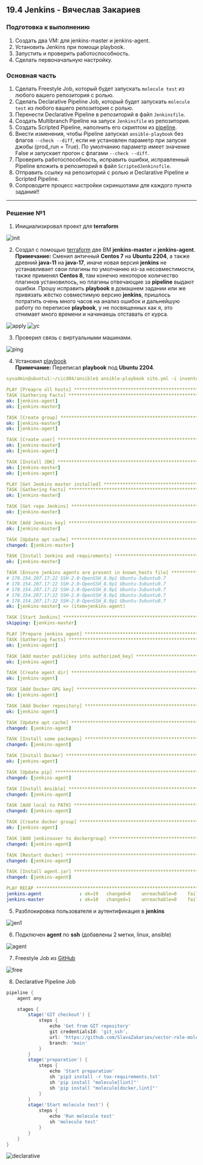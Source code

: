 ## 19.4 Jenkins - Вячеслав Закариев

### Подготовка к выполнению

1. Создать два VM: для jenkins-master и jenkins-agent.
2. Установить Jenkins при помощи playbook.
3. Запустить и проверить работоспособность.
4. Сделать первоначальную настройку.

### Основная часть

1. Сделать Freestyle Job, который будет запускать `molecule test` из любого вашего репозитория с ролью.
2. Сделать Declarative Pipeline Job, который будет запускать `molecule test` из любого вашего репозитория с ролью.
3. Перенести Declarative Pipeline в репозиторий в файл `Jenkinsfile`.
4. Создать Multibranch Pipeline на запуск `Jenkinsfile` из репозитория.
5. Создать Scripted Pipeline, наполнить его скриптом из [pipeline](./pipeline).
6. Внести изменения, чтобы Pipeline запускал `ansible-playbook` без флагов `--check --diff`, если не установлен параметр при запуске джобы (prod_run = True). По умолчанию параметр имеет значение False и запускает прогон с флагами `--check --diff`.
8. Проверить работоспособность, исправить ошибки, исправленный Pipeline вложить в репозиторий в файл `ScriptedJenkinsfile`.
9. Отправить ссылку на репозиторий с ролью и Declarative Pipeline и Scripted Pipeline.
10. Сопроводите процесс настройки скриншотами для каждого пункта задания!!

---

### Решение №1

1. Инициализировал проект для **terraform**

![init](https://github.com/SlavaZakariev/netology/blob/5ba01bb8650366acde0e385111cfd4a465862730/ci-cd-devops/19.4_jenkins/resources/ci-cd4_1.1.jpg)
 
2. Создал с помощью [terraform](https://github.com/SlavaZakariev/netology/tree/main/ci-cd-devops/19.4_jenkins/terraform) две ВМ **jenkins-master** и **jenkins-agent**. \
   **Примечание:** Сменил античный **Centos 7** на **Ubuntu 2204**, а также древний **java-11** на **java-17**, иначе новая версия **jenkins** не устанавливает свои плагины по умолчанию из-за несовместимости, также применял **Centos 8**, там конечно некоторое количество плагинов установилось, но плагины отвечающие за **pipeline** выдают ошибки. Прошу исправить **playbook** в домашнем задании или же привязать жёстко совместимую версию **jenkins**, пришлось потратить очень много часов на анализ ошибок и дальнейшую работу по переписке **playbook**, у не посвященных как я, это отнимает много времени и начинаешь отставать от курса.

![apply](https://github.com/SlavaZakariev/netology/blob/448524d7d1f12a7baab1d9075f89ddcef6b51356/ci-cd-devops/19.4_jenkins/resources/ci-cd4_1.2.jpg)
![yc](https://github.com/SlavaZakariev/netology/blob/448524d7d1f12a7baab1d9075f89ddcef6b51356/ci-cd-devops/19.4_jenkins/resources/ci-cd4_1.3.jpg)

3. Проверил связь с виртуальными машинами.

![ping](https://github.com/SlavaZakariev/netology/blob/448524d7d1f12a7baab1d9075f89ddcef6b51356/ci-cd-devops/19.4_jenkins/resources/ci-cd4_1.4.jpg)

4. Установил [playbook](https://github.com/SlavaZakariev/netology/tree/main/ci-cd-devops/19.4_jenkins/ansible) \
   **Примечание:** Переписал **playbook** под **Ubuntu 2204**.

```yaml
sysadmin@ubuntu1:~/cicd04/ansible$ ansible-playbook site.yml -i inventory/hosts.yml

PLAY [Preapre all hosts] ********************************************************************************************
TASK [Gathering Facts] **********************************************************************************************
ok: [jenkins-agent]
ok: [jenkins-master]

TASK [Create group] *************************************************************************************************
ok: [jenkins-master]
ok: [jenkins-agent]

TASK [Create user] **************************************************************************************************
ok: [jenkins-master]
ok: [jenkins-agent]

TASK [Install JDK] **************************************************************************************************
ok: [jenkins-master]
ok: [jenkins-agent]

PLAY [Get Jenkins master installed] *********************************************************************************
TASK [Gathering Facts] **********************************************************************************************
ok: [jenkins-master]

TASK [Get repo Jenkins] *********************************************************************************************
ok: [jenkins-master]

TASK [Add Jenkins key] **********************************************************************************************
ok: [jenkins-master]

TASK [Update apt cache] *********************************************************************************************
changed: [jenkins-master]

TASK [Install Jenkins and requirements] *****************************************************************************
ok: [jenkins-master]

TASK [Ensure jenkins agents are present in known_hosts file] ********************************************************
# 178.154.207.17:22 SSH-2.0-OpenSSH_8.9p1 Ubuntu-3ubuntu0.7
# 178.154.207.17:22 SSH-2.0-OpenSSH_8.9p1 Ubuntu-3ubuntu0.7
# 178.154.207.17:22 SSH-2.0-OpenSSH_8.9p1 Ubuntu-3ubuntu0.7
# 178.154.207.17:22 SSH-2.0-OpenSSH_8.9p1 Ubuntu-3ubuntu0.7
# 178.154.207.17:22 SSH-2.0-OpenSSH_8.9p1 Ubuntu-3ubuntu0.7
ok: [jenkins-master] => (item=jenkins-agent)

TASK [Start Jenkins] ************************************************************************************************
skipping: [jenkins-master]

PLAY [Prepare jenkins agent] ****************************************************************************************
TASK [Gathering Facts] **********************************************************************************************
ok: [jenkins-agent]

TASK [Add master publickey into authorized_key] *********************************************************************
ok: [jenkins-agent]

TASK [Create agent_dir] *********************************************************************************************
ok: [jenkins-agent]

TASK [Add Docker GPG key] *******************************************************************************************
ok: [jenkins-agent]

TASK [Add Docker repository] ****************************************************************************************
ok: [jenkins-agent]

TASK [Update apt cache] *********************************************************************************************
changed: [jenkins-agent]

TASK [Install some packeges] ****************************************************************************************
changed: [jenkins-agent]

TASK [Install Docker] ***********************************************************************************************
ok: [jenkins-agent]

TASK [Update pip] ***************************************************************************************************
changed: [jenkins-agent]

TASK [Install Ansible] **********************************************************************************************
changed: [jenkins-agent]

TASK [Add local to PATH] ********************************************************************************************
changed: [jenkins-agent]

TASK [Create docker group] ******************************************************************************************
ok: [jenkins-agent]

TASK [Add jenkinsuser to dockergroup] *******************************************************************************
changed: [jenkins-agent]

TASK [Restart docker] ***********************************************************************************************
changed: [jenkins-agent]

TASK [Install agent.jar] ********************************************************************************************
changed: [jenkins-agent]

PLAY RECAP **********************************************************************************************************
jenkins-agent              : ok=19   changed=8    unreachable=0    failed=0    skipped=0    rescued=0    ignored=0
jenkins-master             : ok=10   changed=1    unreachable=0    failed=0    skipped=1    rescued=0    ignored=0
```
5. Разблокировка пользователя и аутентификация в **jenkins**

![jen1](https://github.com/SlavaZakariev/netology/blob/ac253a5398a0f408496821ce28e5e6b0b2e01c38/ci-cd-devops/19.4_jenkins/resources/ci-cd4_1.5.jpg)

6. Подключен **agent** по **ssh** (добавлены 2 метки, linux, ansible)

![agent](https://github.com/SlavaZakariev/netology/blob/7c6c9cbf5812fd534e690d0f2f50187c0417c8f6/ci-cd-devops/19.4_jenkins/resources/ci-cd4_1.6.jpg)

7. Freestyle Job из [GitHub](https://github.com/SlavaZakariev/vector-role-molecule)

![free](https://github.com/SlavaZakariev/netology/blob/3a8915705e11d3ab642e2a6f0334cfda849774e5/ci-cd-devops/19.4_jenkins/resources/ci-cd4_1.7.jpg)

8. Declarative Pipeline Job

```groovy
pipeline {
    agent any

    stages {
        stage('GIT checkout') {
            steps {
                echo 'Get from GIT repository'
                git credentialsId: 'git_ssh', 
                url: 'https://github.com/SlavaZakariev/vector-role-molecule.git',
                branch: 'main'
            }
        }
        stage('preparation') {
            steps {
                echo 'Start preparation'
                sh 'pip3 install -r tox-requirements.txt'
                sh 'pip install "molecule[lint]"'
                sh 'pip install "molecule[docker,lint]"'
            }
        }
        stage('Start molecule test') {
            steps {
                echo 'Run molecule test'
                sh 'molecule test'
            }
        }
    }
}
```

![declarative](https://github.com/SlavaZakariev/netology/blob/6798fc8066dae526bcccfa02b3e3a9c530246674/ci-cd-devops/19.4_jenkins/resources/ci-cd4_1.8.jpg)
